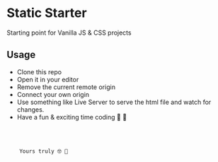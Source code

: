 # Static Starter

Starting point for Vanilla JS & CSS projects<br>



## Usage
- Clone this repo
- Open it in your editor
- Remove the current remote origin
- Connect your own origin
- Use something like Live Server to serve the html file and watch for changes.
- Have a fun & exciting time coding
🎉 🥳 
<br>
<br>
     
     
      

        Yours truly 🤓 🪇